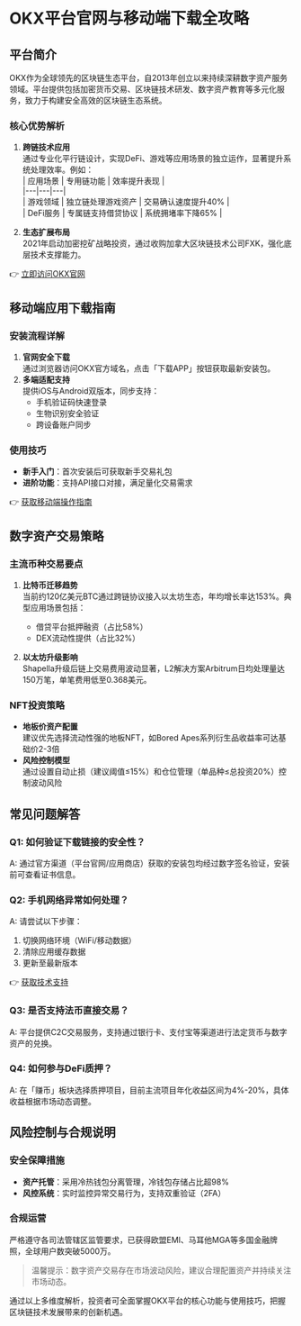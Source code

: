 # OKX平台官网与移动端下载全攻略  

## 平台简介  
OKX作为全球领先的区块链生态平台，自2013年创立以来持续深耕数字资产服务领域。平台提供包括加密货币交易、区块链技术研发、数字资产教育等多元化服务，致力于构建安全高效的区块链生态系统。  

### 核心优势解析  
1. **跨链技术应用**  
   通过专业化平行链设计，实现DeFi、游戏等应用场景的独立运作，显著提升系统处理效率。例如：  
   | 应用场景 | 专用链功能 | 效率提升表现 |  
   |---|---|---|  
   | 游戏领域 | 独立链处理游戏资产 | 交易确认速度提升40% |  
   | DeFi服务 | 专属链支持借贷协议 | 系统拥堵率下降65% |  

2. **生态扩展布局**  
   2021年启动加密挖矿战略投资，通过收购加拿大区块链技术公司FXK，强化底层技术支撑能力。  

👉 [立即访问OKX官网](https://bit.ly/okx_welcome)  

## 移动端应用下载指南  

### 安装流程详解  
1. **官网安全下载**  
   通过浏览器访问OKX官方域名，点击「下载APP」按钮获取最新安装包。  
2. **多端适配支持**  
   提供iOS与Android双版本，同步支持：  
   - 手机验证码快速登录  
   - 生物识别安全验证  
   - 跨设备账户同步  

### 使用技巧  
- **新手入门**：首次安装后可获取新手交易礼包  
- **进阶功能**：支持API接口对接，满足量化交易需求  

👉 [获取移动端操作指南](https://bit.ly/okx_welcome)  

## 数字资产交易策略  

### 主流币种交易要点  
1. **比特币迁移趋势**  
   当前约120亿美元BTC通过跨链协议接入以太坊生态，年均增长率达153%。典型应用场景包括：  
   - 借贷平台抵押融资（占比58%）  
   - DEX流动性提供（占比32%）  

2. **以太坊升级影响**  
   Shapella升级后链上交易费用波动显著，L2解决方案Arbitrum日均处理量达150万笔，单笔费用低至0.368美元。  

### NFT投资策略  
- **地板价资产配置**  
  建议优先选择流动性强的地板NFT，如Bored Apes系列衍生品收益率可达基础价2-3倍  
- **风险控制模型**  
  通过设置自动止损（建议阈值≤15%）和仓位管理（单品种≤总投资20%）控制波动风险  

## 常见问题解答  

### Q1: 如何验证下载链接的安全性？  
A: 通过官方渠道（平台官网/应用商店）获取的安装包均经过数字签名验证，安装前可查看证书信息。  

### Q2: 手机网络异常如何处理？  
A: 请尝试以下步骤：  
1. 切换网络环境（WiFi/移动数据）  
2. 清除应用缓存数据  
3. 更新至最新版本  

👉 [获取技术支持](https://bit.ly/okx_welcome)  

### Q3: 是否支持法币直接交易？  
A: 平台提供C2C交易服务，支持通过银行卡、支付宝等渠道进行法定货币与数字资产的兑换。  

### Q4: 如何参与DeFi质押？  
A: 在「赚币」板块选择质押项目，目前主流项目年化收益区间为4%-20%，具体收益根据市场动态调整。  

## 风险控制与合规说明  

### 安全保障措施  
- **资产托管**：采用冷热钱包分离管理，冷钱包存储占比超98%  
- **风控系统**：实时监控异常交易行为，支持双重验证（2FA）  

### 合规运营  
严格遵守各司法管辖区监管要求，已获得欧盟EMI、马耳他MGA等多国金融牌照，全球用户数突破5000万。  

> 温馨提示：数字资产交易存在市场波动风险，建议合理配置资产并持续关注市场动态。  

通过以上多维度解析，投资者可全面掌握OKX平台的核心功能与使用技巧，把握区块链技术发展带来的创新机遇。